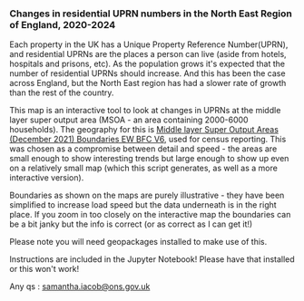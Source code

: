 ### Changes in residential UPRN numbers in the North East Region of England, 2020-2024

Each property in the UK has a Unique Property Reference Number(UPRN), and residential UPRNs are the places a person can live (aside from hotels, hospitals and prisons, etc).
As the population grows it's expected that the number of residential UPRNs should increase. And this has been the case across England, but the North East region has had a slower rate of growth than the rest of the country.

This map is an interactive tool to look at changes in UPRNs at the middle layer super output area (MSOA - an area containing 2000-6000 households). The geography for this is [Middle layer Super Output Areas (December 2021) Boundaries EW BFC V6](https://geoportal.statistics.gov.uk/datasets/608940e46ed649e3b00a5409befe31f8_0/explore?location=53.993921%2C-0.331215%2C6.74), used for census reporting. This was chosen as a compromise between detail and speed - the areas are small enough to show interesting trends but large enough to show up even on a relatively small map (which this script generates, as well as a more interactive version).

Boundaries as shown on the maps are purely illustrative - they have been simplified to increase load speed but the data underneath is in the right place. If you zoom in too closely on the interactive map the boundaries can be a bit janky but the info is correct (or as correct as I can get it!)

Please note you will need geopackages installed to make use of this.

Instructions are included in the Jupyter Notebook!
Please have that installed or this won't work!

Any qs : samantha.iacob@ons.gov.uk
